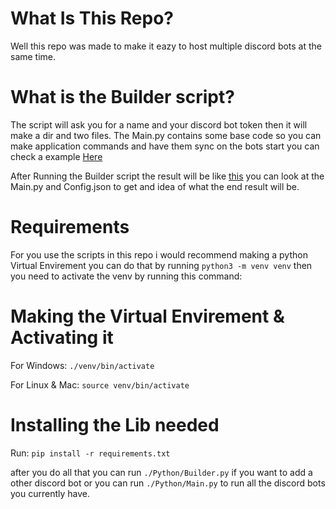 # What Is This Repo?
Well this repo was made to make it eazy to host multiple discord bots at the same time.

# What is the Builder script?
The script will ask you for a name and your discord bot token then it will make a dir and two files.
The Main.py contains some base code so you can make application commands and have them sync on the bots start you can check a example [Here](https://github.com/Frank1o3/Discord-Bot-Hosting-Service/blob/main/Clients/example/Main.py)

After Running the Builder script the result will be like [this](https://github.com/Frank1o3/Discord-Bot-Hosting-Service/tree/main/Clients/Test) you can look at the Main.py and Config.json to get and idea of what the end result will be.

# Requirements
For you use the scripts in this repo i would recommend making a python Virtual Envirement you can do that by running `python3 -m venv venv`
then you need to activate the venv by running this command:

# Making the Virtual Envirement & Activating it
For Windows:
    `./venv/bin/activate`

For Linux & Mac:
    `source venv/bin/activate`

# Installing the Lib needed
Run:
    `pip install -r requirements.txt`

after you do all that
you can run `./Python/Builder.py` if you want to add a other discord bot or you can run `./Python/Main.py` to run all the discord bots you currently have.